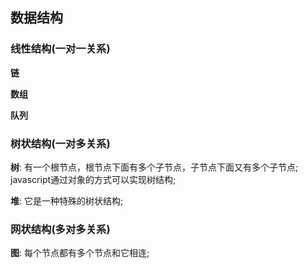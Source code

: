 ## 数据结构

### 线性结构(一对一关系)

__链__

__数组__

__队列__


### 树状结构(一对多关系)

__树__: 有一个根节点，根节点下面有多个子节点，子节点下面又有多个子节点; javascript通过对象的方式可以实现树结构;


__堆__: 它是一种特殊的树状结构;


### 网状结构(多对多关系)

__图__: 每个节点都有多个节点和它相连;
